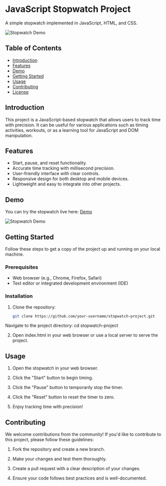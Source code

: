 # JavaScript Stopwatch Project

A simple stopwatch implemented in JavaScript, HTML, and CSS.

![Stopwatch Demo](demo.gif)

## Table of Contents

- [Introduction](#introduction)
- [Features](#features)
- [Demo](#demo)
- [Getting Started](#getting-started)
- [Usage](#usage)
- [Contributing](#contributing)
- [License](#license)

## Introduction

This project is a JavaScript-based stopwatch that allows users to track time with precision. It can be useful for various applications such as timing activities, workouts, or as a learning tool for JavaScript and DOM manipulation.

## Features

- Start, pause, and reset functionality.
- Accurate time tracking with millisecond precision.
- User-friendly interface with clear controls.
- Responsive design for both desktop and mobile devices.
- Lightweight and easy to integrate into other projects.

## Demo

You can try the stopwatch live here: [Demo](https://your-demo-link.com)

![Stopwatch Demo](demo.gif)

## Getting Started

Follow these steps to get a copy of the project up and running on your local machine.

### Prerequisites

- Web browser (e.g., Chrome, Firefox, Safari)
- Text editor or integrated development environment (IDE)

### Installation

1. Clone the repository:

   ```bash
   git clone https://github.com/your-username/stopwatch-project.git


Navigate to the project directory:
cd stopwatch-project


2. Open index.html in your web browser or use a local server to serve the project.

## Usage
1. Open the stopwatch in your web browser.

2. Click the "Start" button to begin timing.

3. Click the "Pause" button to temporarily stop the timer.

4. Click the "Reset" button to reset the timer to zero.

5. Enjoy tracking time with precision!

## Contributing
We welcome contributions from the community! If you'd like to contribute to this project, please follow these guidelines:

1. Fork the repository and create a new branch.

2. Make your changes and test them thoroughly.

3. Create a pull request with a clear description of your changes.

4. Ensure your code follows best practices and is well-documented.

